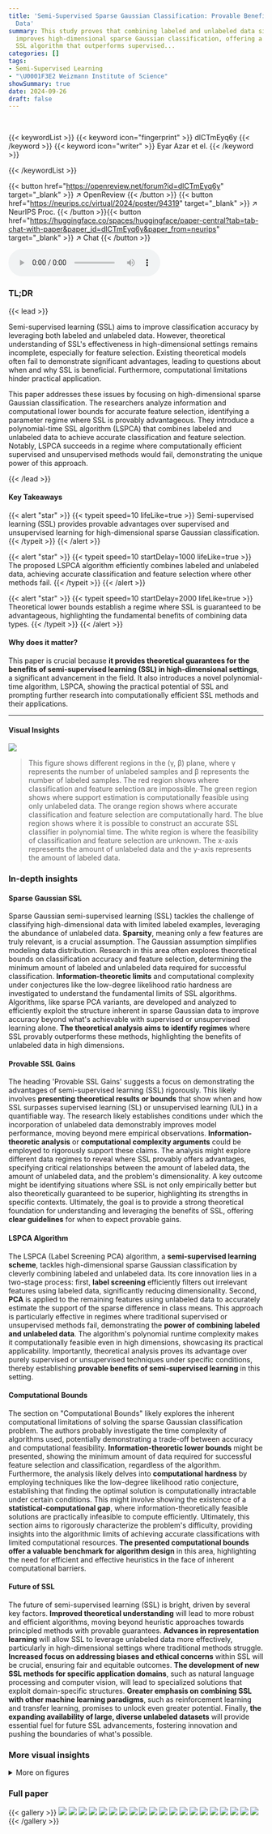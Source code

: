 ```yaml
---
title: 'Semi-Supervised Sparse Gaussian Classification: Provable Benefits of Unlabeled
  Data'
summary: This study proves that combining labeled and unlabeled data significantly
  improves high-dimensional sparse Gaussian classification, offering a polynomial-time
  SSL algorithm that outperforms supervised...
categories: []
tags:
- Semi-Supervised Learning
- "\U0001F3E2 Weizmann Institute of Science"
showSummary: true
date: 2024-09-26
draft: false
---
```


<br>

{{< keywordList >}}
{{< keyword icon="fingerprint" >}} dlCTmEyq6y {{< /keyword >}}
{{< keyword icon="writer" >}} Eyar Azar et el. {{< /keyword >}}
 
{{< /keywordList >}}

{{< button href="https://openreview.net/forum?id=dlCTmEyq6y" target="_blank" >}}
↗ OpenReview
{{< /button >}}
{{< button href="https://neurips.cc/virtual/2024/poster/94319" target="_blank" >}}
↗ NeurIPS Proc.
{{< /button >}}{{< button href="https://huggingface.co/spaces/huggingface/paper-central?tab=tab-chat-with-paper&paper_id=dlCTmEyq6y&paper_from=neurips" target="_blank" >}}
↗ Chat
{{< /button >}}



<audio controls>
    <source src="https://ai-paper-reviewer.com/dlCTmEyq6y/podcast.wav" type="audio/wav">
    Your browser does not support the audio element.
</audio>


### TL;DR


{{< lead >}}

Semi-supervised learning (SSL) aims to improve classification accuracy by leveraging both labeled and unlabeled data.  However, theoretical understanding of SSL's effectiveness in high-dimensional settings remains incomplete, especially for feature selection.  Existing theoretical models often fail to demonstrate significant advantages, leading to questions about when and why SSL is beneficial.  Furthermore, computational limitations hinder practical application.

This paper addresses these issues by focusing on high-dimensional sparse Gaussian classification. The researchers analyze information and computational lower bounds for accurate feature selection, identifying a parameter regime where SSL is provably advantageous. They introduce a polynomial-time SSL algorithm (LSPCA) that combines labeled and unlabeled data to achieve accurate classification and feature selection. Notably, LSPCA succeeds in a regime where computationally efficient supervised and unsupervised methods would fail, demonstrating the unique power of this approach.

{{< /lead >}}


#### Key Takeaways

{{< alert "star" >}}
{{< typeit speed=10 lifeLike=true >}} Semi-supervised learning (SSL) provides provable advantages over supervised and unsupervised learning for high-dimensional sparse Gaussian classification. {{< /typeit >}}
{{< /alert >}}

{{< alert "star" >}}
{{< typeit speed=10 startDelay=1000 lifeLike=true >}} The proposed LSPCA algorithm efficiently combines labeled and unlabeled data, achieving accurate classification and feature selection where other methods fail. {{< /typeit >}}
{{< /alert >}}

{{< alert "star" >}}
{{< typeit speed=10 startDelay=2000 lifeLike=true >}} Theoretical lower bounds establish a regime where SSL is guaranteed to be advantageous, highlighting the fundamental benefits of combining data types. {{< /typeit >}}
{{< /alert >}}

#### Why does it matter?
This paper is crucial because **it provides theoretical guarantees for the benefits of semi-supervised learning (SSL) in high-dimensional settings**, a significant advancement in the field.  It also introduces a novel polynomial-time algorithm, LSPCA, showing the practical potential of SSL and prompting further research into computationally efficient SSL methods and their applications.

------
#### Visual Insights



![](https://ai-paper-reviewer.com/dlCTmEyq6y/figures_2_1.jpg)

> This figure shows different regions in the (γ, β) plane, where γ represents the number of unlabeled samples and β represents the number of labeled samples. The red region shows where classification and feature selection are impossible. The green region shows where support estimation is computationally feasible using only unlabeled data. The orange region shows where accurate classification and feature selection are computationally hard. The blue region shows where it is possible to construct an accurate SSL classifier in polynomial time. The white region is where the feasibility of classification and feature selection are unknown. The x-axis represents the amount of unlabeled data and the y-axis represents the amount of labeled data.







### In-depth insights


#### Sparse Gaussian SSL
Sparse Gaussian semi-supervised learning (SSL) tackles the challenge of classifying high-dimensional data with limited labeled examples, leveraging the abundance of unlabeled data.  **Sparsity**, meaning only a few features are truly relevant, is a crucial assumption.  The Gaussian assumption simplifies modeling data distribution.  Research in this area often explores theoretical bounds on classification accuracy and feature selection, determining the minimum amount of labeled and unlabeled data required for successful classification.  **Information-theoretic limits** and computational complexity under conjectures like the low-degree likelihood ratio hardness are investigated to understand the fundamental limits of SSL algorithms.  Algorithms, like sparse PCA variants, are developed and analyzed to efficiently exploit the structure inherent in sparse Gaussian data to improve accuracy beyond what's achievable with supervised or unsupervised learning alone. **The theoretical analysis aims to identify regimes** where SSL provably outperforms these methods, highlighting the benefits of unlabeled data in high dimensions.

#### Provable SSL Gains
The heading 'Provable SSL Gains' suggests a focus on demonstrating the advantages of semi-supervised learning (SSL) rigorously.  This likely involves **presenting theoretical results or bounds** that show when and how SSL surpasses supervised learning (SL) or unsupervised learning (UL) in a quantifiable way. The research likely establishes conditions under which the incorporation of unlabeled data demonstrably improves model performance, moving beyond mere empirical observations.  **Information-theoretic analysis** or **computational complexity arguments** could be employed to rigorously support these claims. The analysis might explore different data regimes to reveal where SSL provably offers advantages, specifying critical relationships between the amount of labeled data, the amount of unlabeled data, and the problem's dimensionality.  A key outcome might be identifying situations where SSL is not only empirically better but also theoretically guaranteed to be superior, highlighting its strengths in specific contexts. Ultimately, the goal is to provide a strong theoretical foundation for understanding and leveraging the benefits of SSL, offering **clear guidelines** for when to expect provable gains.

#### LSPCA Algorithm
The LSPCA (Label Screening PCA) algorithm, a **semi-supervised learning scheme**, tackles high-dimensional sparse Gaussian classification by cleverly combining labeled and unlabeled data.  Its core innovation lies in a two-stage process: first, **label screening** efficiently filters out irrelevant features using labeled data, significantly reducing dimensionality. Second, **PCA** is applied to the remaining features using unlabeled data to accurately estimate the support of the sparse difference in class means. This approach is particularly effective in regimes where traditional supervised or unsupervised methods fail, demonstrating the **power of combining labeled and unlabeled data**. The algorithm's polynomial runtime complexity makes it computationally feasible even in high dimensions, showcasing its practical applicability.  Importantly, theoretical analysis proves its advantage over purely supervised or unsupervised techniques under specific conditions, thereby establishing **provable benefits of semi-supervised learning** in this setting.

#### Computational Bounds
The section on "Computational Bounds" likely explores the inherent computational limitations of solving the sparse Gaussian classification problem.  The authors probably investigate the time complexity of algorithms used, potentially demonstrating a trade-off between accuracy and computational feasibility.  **Information-theoretic lower bounds** might be presented, showing the minimum amount of data required for successful feature selection and classification, regardless of the algorithm.  Furthermore, the analysis likely delves into **computational hardness** by employing techniques like the low-degree likelihood ratio conjecture, establishing that finding the optimal solution is computationally intractable under certain conditions. This might involve showing the existence of a **statistical-computational gap**, where information-theoretically feasible solutions are practically infeasible to compute efficiently. Ultimately, this section aims to rigorously characterize the problem's difficulty, providing insights into the algorithmic limits of achieving accurate classifications with limited computational resources.  **The presented computational bounds offer a valuable benchmark for algorithm design** in this area, highlighting the need for efficient and effective heuristics in the face of inherent computational barriers.

#### Future of SSL
The future of semi-supervised learning (SSL) is bright, driven by several key factors.  **Improved theoretical understanding** will lead to more robust and efficient algorithms, moving beyond heuristic approaches towards principled methods with provable guarantees.  **Advances in representation learning** will allow SSL to leverage unlabeled data more effectively, particularly in high-dimensional settings where traditional methods struggle.  **Increased focus on addressing biases and ethical concerns** within SSL will be crucial, ensuring fair and equitable outcomes.  **The development of new SSL methods for specific application domains**, such as natural language processing and computer vision,  will lead to specialized solutions that exploit domain-specific structures. **Greater emphasis on combining SSL with other machine learning paradigms**, such as reinforcement learning and transfer learning, promises to unlock even greater potential.  Finally, **the expanding availability of large, diverse unlabeled datasets** will provide essential fuel for future SSL advancements, fostering innovation and pushing the boundaries of what's possible.


### More visual insights

<details>
<summary>More on figures
</summary>


![](https://ai-paper-reviewer.com/dlCTmEyq6y/figures_9_1.jpg)

> This figure shows the results of empirical simulations comparing several semi-supervised learning (SSL), supervised learning (SL), and unsupervised learning (UL) algorithms on a sparse high-dimensional Gaussian classification task.  The left panel displays the support recovery accuracy, showing the fraction of correctly identified features for each method as the number of unlabeled samples (n) increases. The right panel displays the classification error rate of the different methods, where lower error rates indicate better performance.  The results highlight the benefits of combining labeled and unlabeled data for accurate classification in high-dimensional sparse settings.  LSPCA and LS2PCA, the proposed SSL methods, consistently show superior performance to SL and UL techniques.


![](https://ai-paper-reviewer.com/dlCTmEyq6y/figures_9_2.jpg)

> The figure shows empirical results comparing the performance of several semi-supervised learning algorithms for sparse Gaussian classification in high dimensions.  The left panel displays the support recovery accuracy (the fraction of correctly identified features) of different algorithms as the number of labeled samples (L) increases, while keeping the number of unlabeled samples fixed. The right panel shows the corresponding classification error rates. The algorithms compared include LSPCA (proposed), LS2PCA (an improved variant of LSPCA), a self-training algorithm, LSDF, and a top-k labeled data-only method. The results demonstrate the superiority of the proposed LSPCA and LS2PCA algorithms over supervised, unsupervised and other SSL approaches, highlighting the provable benefits of combining labeled and unlabeled data in this setting.


</details>






### Full paper

{{< gallery >}}
<img src="https://ai-paper-reviewer.com/dlCTmEyq6y/1.png" class="grid-w50 md:grid-w33 xl:grid-w25" />
<img src="https://ai-paper-reviewer.com/dlCTmEyq6y/2.png" class="grid-w50 md:grid-w33 xl:grid-w25" />
<img src="https://ai-paper-reviewer.com/dlCTmEyq6y/3.png" class="grid-w50 md:grid-w33 xl:grid-w25" />
<img src="https://ai-paper-reviewer.com/dlCTmEyq6y/4.png" class="grid-w50 md:grid-w33 xl:grid-w25" />
<img src="https://ai-paper-reviewer.com/dlCTmEyq6y/5.png" class="grid-w50 md:grid-w33 xl:grid-w25" />
<img src="https://ai-paper-reviewer.com/dlCTmEyq6y/6.png" class="grid-w50 md:grid-w33 xl:grid-w25" />
<img src="https://ai-paper-reviewer.com/dlCTmEyq6y/7.png" class="grid-w50 md:grid-w33 xl:grid-w25" />
<img src="https://ai-paper-reviewer.com/dlCTmEyq6y/8.png" class="grid-w50 md:grid-w33 xl:grid-w25" />
<img src="https://ai-paper-reviewer.com/dlCTmEyq6y/9.png" class="grid-w50 md:grid-w33 xl:grid-w25" />
<img src="https://ai-paper-reviewer.com/dlCTmEyq6y/10.png" class="grid-w50 md:grid-w33 xl:grid-w25" />
<img src="https://ai-paper-reviewer.com/dlCTmEyq6y/11.png" class="grid-w50 md:grid-w33 xl:grid-w25" />
<img src="https://ai-paper-reviewer.com/dlCTmEyq6y/12.png" class="grid-w50 md:grid-w33 xl:grid-w25" />
<img src="https://ai-paper-reviewer.com/dlCTmEyq6y/13.png" class="grid-w50 md:grid-w33 xl:grid-w25" />
<img src="https://ai-paper-reviewer.com/dlCTmEyq6y/14.png" class="grid-w50 md:grid-w33 xl:grid-w25" />
<img src="https://ai-paper-reviewer.com/dlCTmEyq6y/15.png" class="grid-w50 md:grid-w33 xl:grid-w25" />
<img src="https://ai-paper-reviewer.com/dlCTmEyq6y/16.png" class="grid-w50 md:grid-w33 xl:grid-w25" />
<img src="https://ai-paper-reviewer.com/dlCTmEyq6y/17.png" class="grid-w50 md:grid-w33 xl:grid-w25" />
<img src="https://ai-paper-reviewer.com/dlCTmEyq6y/18.png" class="grid-w50 md:grid-w33 xl:grid-w25" />
<img src="https://ai-paper-reviewer.com/dlCTmEyq6y/19.png" class="grid-w50 md:grid-w33 xl:grid-w25" />
<img src="https://ai-paper-reviewer.com/dlCTmEyq6y/20.png" class="grid-w50 md:grid-w33 xl:grid-w25" />
{{< /gallery >}}